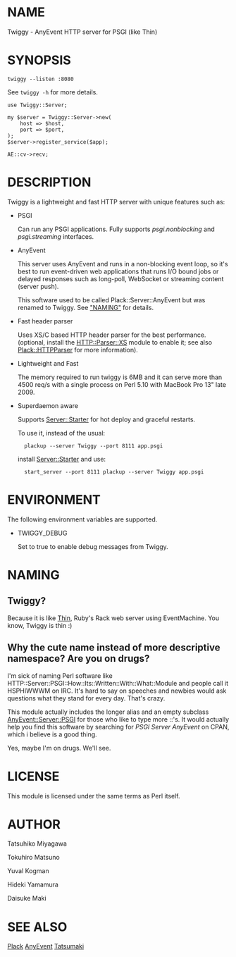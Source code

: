 # NAME

Twiggy - AnyEvent HTTP server for PSGI (like Thin)

# SYNOPSIS

    twiggy --listen :8080

See `twiggy -h` for more details.

    use Twiggy::Server;

    my $server = Twiggy::Server->new(
        host => $host,
        port => $port,
    );
    $server->register_service($app);

    AE::cv->recv;

# DESCRIPTION

Twiggy is a lightweight and fast HTTP server with unique features such
as:

- PSGI

    Can run any PSGI applications. Fully supports _psgi.nonblocking_ and
    _psgi.streaming_ interfaces.

- AnyEvent

    This server uses AnyEvent and runs in a non-blocking event loop, so
    it's best to run event-driven web applications that runs I/O bound
    jobs or delayed responses such as long-poll, WebSocket or streaming
    content (server push).

    This software used to be called Plack::Server::AnyEvent but was
    renamed to Twiggy. See ["NAMING"](#NAMING) for details.

- Fast header parser

    Uses XS/C based HTTP header parser for the best performance. (optional,
    install the [HTTP::Parser::XS](http://search.cpan.org/perldoc?HTTP::Parser::XS) module to enable it; see also
    [Plack::HTTPParser](http://search.cpan.org/perldoc?Plack::HTTPParser) for more information).

- Lightweight and Fast

    The memory required to run twiggy is 6MB and it can serve more than
    4500 req/s with a single process on Perl 5.10 with MacBook Pro 13"
    late 2009.

- Superdaemon aware

    Supports [Server::Starter](http://search.cpan.org/perldoc?Server::Starter) for hot deploy and
    graceful restarts.

    To use it, instead of the usual:

        plackup --server Twiggy --port 8111 app.psgi

    install [Server::Starter](http://search.cpan.org/perldoc?Server::Starter) and use:

        start_server --port 8111 plackup --server Twiggy app.psgi



# ENVIRONMENT

The following environment variables are supported.

- TWIGGY\_DEBUG

    Set to true to enable debug messages from Twiggy.



# NAMING

## Twiggy?

Because it is like [Thin](http://code.macournoyer.com/thin/), Ruby's
Rack web server using EventMachine. You know, Twiggy is thin :)

## Why the cute name instead of more descriptive namespace? Are you on drugs?

I'm sick of naming Perl software like
HTTP::Server::PSGI::How::Its::Written::With::What::Module and people
call it HSPHIWWWM on IRC. It's hard to say on speeches and newbies
would ask questions what they stand for every day. That's crazy.

This module actually includes the longer alias and an empty subclass
[AnyEvent::Server::PSGI](http://search.cpan.org/perldoc?AnyEvent::Server::PSGI) for those who like to type more ::'s. It
would actually help you find this software by searching for _PSGI
Server AnyEvent_ on CPAN, which i believe is a good thing.

Yes, maybe I'm on drugs. We'll see.

# LICENSE

This module is licensed under the same terms as Perl itself.

# AUTHOR

Tatsuhiko Miyagawa

Tokuhiro Matsuno

Yuval Kogman

Hideki Yamamura

Daisuke Maki

# SEE ALSO

[Plack](http://search.cpan.org/perldoc?Plack) [AnyEvent](http://search.cpan.org/perldoc?AnyEvent) [Tatsumaki](http://search.cpan.org/perldoc?Tatsumaki)
